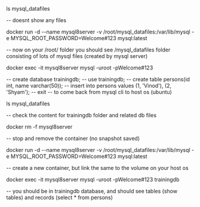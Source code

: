 ls mysql_datafiles

-- doesnt show any files

docker run -d --name mysql8server -v /root/mysql_datafiles:/var/lib/mysql -e MYSQL_ROOT_PASSWORD=Welcome#123 mysql:latest

-- now on your /root/ folder you should see /mysql_datafiles folder consisting of lots of mysql files (created by mysql server)

docker exec -it mysql8server mysql -uroot -pWelcome#123

-- create database trainingdb;
-- use trainingdb;
-- create table persons(id int, name varchar(50));
-- insert into persons values (1, 'Vinod'), (2, 'Shyam');
-- exit -- to come back from mysql cli to host os (ubuntu)

ls mysql_datafiles

-- check the content for trainingdb folder and related db files

docker rm -f mysql8server

-- stop and remove the container (no snapshot saved)

docker run -d --name mysql8server -v /root/mysql_datafiles:/var/lib/mysql -e MYSQL_ROOT_PASSWORD=Welcome#123 mysql:latest

-- create a new container, but link the same to the volume on your host os

docker exec -it mysql8server mysql -uroot -pWelcome#123 trainingdb

-- you should be in trainingdb database, and should see tables (show tables) and records (select \* from persons)
